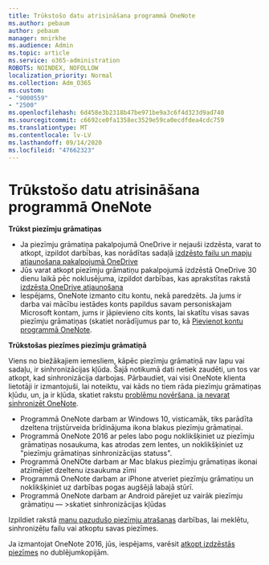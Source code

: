 ```yaml
---
title: Trūkstošo datu atrisināšana programmā OneNote
ms.author: pebaum
author: pebaum
manager: mnirkhe
ms.audience: Admin
ms.topic: article
ms.service: o365-administration
ROBOTS: NOINDEX, NOFOLLOW
localization_priority: Normal
ms.collection: Adm_O365
ms.custom:
- "9000559"
- "2500"
ms.openlocfilehash: 6d458e3b2318b47be971be9a3c6f4d323d9ad740
ms.sourcegitcommit: c6692ce0fa1358ec3529e59ca0ecdfdea4cdc759
ms.translationtype: MT
ms.contentlocale: lv-LV
ms.lasthandoff: 09/14/2020
ms.locfileid: "47662323"
---
```

# <a name="resolving-missing-data-in-onenote"></a>Trūkstošo datu atrisināšana programmā OneNote

**Trūkst piezīmju grāmatiņas**

- Ja piezīmju grāmatiņa pakalpojumā OneDrive ir nejauši izdzēsta, varat to atkopt, izpildot darbības, kas norādītas sadaļā [izdzēsto failu un mapju atjaunošana pakalpojumā OneDrive](https://support.office.com/article/949ada80-0026-4db3-a953-c99083e6a84f)
- Jūs varat atkopt piezīmju grāmatiņu pakalpojumā izdzēstā OneDrive 30 dienu laikā pēc noklusējuma, izpildot darbības, kas aprakstītas rakstā [izdzēsta OneDrive atjaunošana](https://docs.microsoft.com/onedrive/restore-deleted-onedrive)
- Iespējams, OneNote izmanto citu kontu, nekā paredzēts. Ja jums ir darba vai mācību iestādes konts papildus savam personiskajam Microsoft kontam, jums ir jāpievieno cits konts, lai skatītu visas savas piezīmju grāmatiņas (skatiet norādījumus par to, kā [Pievienot kontu programmā OneNote](https://support.office.com/article/5afff855-54ee-47e4-a773-db048d4ac299).

**Trūkstošas piezīmes piezīmju grāmatiņā**

Viens no biežākajiem iemesliem, kāpēc piezīmju grāmatiņā nav lapu vai sadaļu, ir sinhronizācijas kļūda. Šajā notikumā dati netiek zaudēti, un tos var atkopt, kad sinhronizācija darbojas. Pārbaudiet, vai visi OneNote klienta lietotāji ir izmantojuši, lai noteiktu, vai kāds no tiem rāda piezīmju grāmatiņas kļūdu, un, ja ir kļūda, skatiet rakstu [problēmu novēršana, ja nevarat sinhronizēt OneNote](https://support.office.com/article/299495ef-66d1-448f-90c1-b785a6968d45).

- Programmā OneNote darbam ar Windows 10, visticamāk, tiks parādīta dzeltena trijstūrveida brīdinājuma ikona blakus piezīmju grāmatiņai.
- Programmā OneNote 2016 ar peles labo pogu noklikšķiniet uz piezīmju grāmatiņas nosaukuma, kas atrodas zem lentes, un noklikšķiniet uz "piezīmju grāmatiņas sinhronizācijas statuss".
- Programmā OneNOte darbam ar Mac blakus piezīmju grāmatiņas ikonai atzīmējiet dzeltenu izsaukuma zīmi
- Programmā OneNote darbam ar iPhone atveriet piezīmju grāmatiņu un noklikšķiniet uz darbības pogas augšējā labajā stūrī.
- Programmā OneNote darbam ar Android pārejiet uz vairāk piezīmju grāmatiņu — >skatiet sinhronizācijas kļūdas

Izpildiet rakstā [manu pazudušo piezīmju atrašanas](https://support.office.com/article/32cb2bd7-afe7-44d2-a711-398a88421287) darbības, lai meklētu, sinhronizētu failu vai atkoptu savas piezīmes.

Ja izmantojat OneNote 2016, jūs, iespējams, varēsit [atkopt izdzēstās piezīmes](https://support.office.com/article/32ed1036-74fd-4c21-bc28-033a486e6b14) no dublējumkopijām.